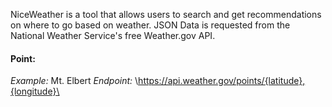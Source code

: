 NiceWeather is a tool that allows users to search and get recommendations on where to go based on weather.
JSON Data is requested from the National Weather Service's free Weather.gov API.

#### Point:
*Example:* Mt. Elbert
*Endpoint:* \https://api.weather.gov/points/{latitude},{longitude}\
